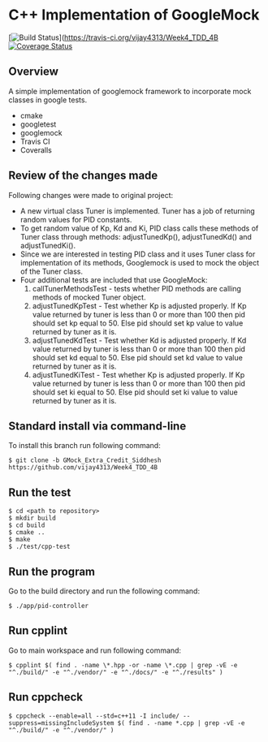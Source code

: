 # C++ Implementation of GoogleMock
[![Build Status](https://travis-ci.org/vijay4313/Week4_TDD_4B.svg?branch=master)](https://travis-ci.org/vijay4313/Week4_TDD_4B
[![Coverage Status](https://coveralls.io/repos/github/vijay4313/Week4_TDD_4B/badge.svg?branch=master)](https://coveralls.io/github/vijay4313/Week4_TDD_4B?branch=master)

## Overview
A simple implementation of googlemock framework to incorporate mock classes in google tests.
* cmake
* googletest
* googlemock
* Travis CI
* Coveralls

## Review of the changes made
Following changes were made to original project:
* A new virtual class Tuner is implemented. Tuner has a job of returning random values for PID constants.
* To get random value of Kp, Kd and Ki, PID class calls these methods of Tuner class through methods:
adjustTunedKp(), adjustTunedKd() and adjustTunedKi(). 
* Since we are interested in testing PID class and it uses Tuner class for implementation of its methods, 
Googlemock is used to mock the object of the Tuner class.
* Four additional tests are included that use GoogleMock:
  1. callTunerMethodsTest - tests whether PID methods are calling methods of mocked Tuner object. 
  2. adjustTunedKpTest - Test whether Kp is adjusted properly. If Kp value returned by tuner is less than 0 or more than
     100 then pid should set kp equal to 50. Else pid should set kp value to value returned by tuner as it is. 
  3. adjustTunedKdTest - Test whether Kd is adjusted properly. If Kd value returned by tuner is less than 0 or more than
     100 then pid should set kd equal to 50. Else pid should set kd value to value returned by tuner as it is. 
  4. adjustTunedKiTest - Test whether Kp is adjusted properly. If Kp value returned by tuner is less than 0 or more than
     100 then pid should set ki equal to 50. Else pid should set ki value to value returned by tuner as it is.  

## Standard install via command-line
To install this branch run following command:
```
$ git clone -b GMock_Extra_Credit_Siddhesh https://github.com/vijay4313/Week4_TDD_4B
```

## Run the test
```
$ cd <path to repository>
$ mkdir build
$ cd build
$ cmake ..
$ make
$ ./test/cpp-test
```

## Run the program
Go to the build directory and run the following command:		
```
$ ./app/pid-controller
```

## Run cpplint
Go to main workspace and run following command:
```
$ cpplint $( find . -name \*.hpp -or -name \*.cpp | grep -vE -e "^./build/" -e "^./vendor/" -e "^./docs/" -e "^./results" )
```

## Run cppcheck
```
$ cppcheck --enable=all --std=c++11 -I include/ --suppress=missingIncludeSystem $( find . -name *.cpp | grep -vE -e "^./build/" -e "^./vendor/" )
```

